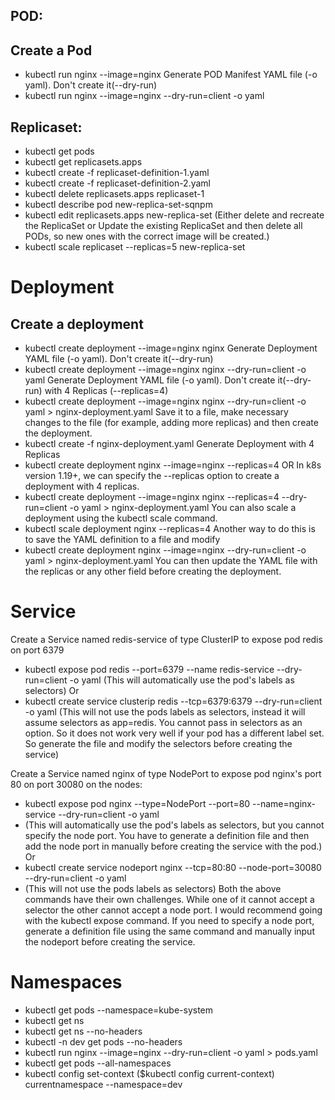 ## POD:

## Create a Pod
- kubectl run nginx --image=nginx
Generate POD Manifest YAML file (-o yaml). Don't create it(--dry-run)
- kubectl run nginx --image=nginx --dry-run=client -o yaml

## Replicaset: 

- kubectl get pods
- kubectl get replicasets.apps
- kubectl create -f replicaset-definition-1.yaml 
- kubectl create -f replicaset-definition-2.yaml 
- kubectl delete replicasets.apps replicaset-1
- kubectl describe pod new-replica-set-sqnpm
- kubectl edit replicasets.apps new-replica-set (Either delete and recreate the ReplicaSet or Update the existing ReplicaSet and then delete all PODs, so new ones with the correct image will be created.)
- kubectl scale replicaset --replicas=5 new-replica-set

# Deployment
## Create a deployment
- kubectl create deployment --image=nginx nginx
  Generate Deployment YAML file (-o yaml). Don't create it(--dry-run)
- kubectl create deployment --image=nginx nginx --dry-run=client -o yaml
  Generate Deployment YAML file (-o yaml). Don't create it(--dry-run) with 4 Replicas (--replicas=4)
- kubectl create deployment --image=nginx nginx --dry-run=client -o yaml > nginx-deployment.yaml
  Save it to a file, make necessary changes to the file (for example, adding more replicas) and then create the deployment.
- kubectl create -f nginx-deployment.yaml
  Generate Deployment with 4 Replicas
- kubectl create deployment nginx --image=nginx --replicas=4 
OR
  In k8s version 1.19+, we can specify the --replicas option to create a deployment with 4 replicas.
- kubectl create deployment --image=nginx nginx --replicas=4 --dry-run=client -o yaml > nginx-deployment.yaml
  You can also scale a deployment using the kubectl scale command.
- kubectl scale deployment nginx --replicas=4
  Another way to do this is to save the YAML definition to a file and modify
- kubectl create deployment nginx --image=nginx --dry-run=client -o yaml > nginx-deployment.yaml
  You can then update the YAML file with the replicas or any other field before creating the deployment.

# Service

  Create a Service named redis-service of type ClusterIP to expose pod redis on port 6379
- kubectl expose pod redis --port=6379 --name redis-service --dry-run=client -o yaml
  (This will automatically use the pod's labels as selectors)
Or
 - kubectl create service clusterip redis --tcp=6379:6379 --dry-run=client -o yaml 
  (This will not use the pods labels as selectors, instead it will assume selectors as app=redis. You cannot pass in selectors as an option. So it does not work very well if   your pod has a different label set. So generate the file and modify the selectors before creating  the service)
  
  Create a Service named nginx of type NodePort to expose pod nginx's port 80 on port 30080 on the nodes:
- kubectl expose pod nginx --type=NodePort --port=80 --name=nginx-service --dry-run=client -o yaml
- (This will automatically use the pod's labels as selectors, but you cannot specify the node port. You have to generate a definition file and then add the node port in manually before creating the service with the pod.)
Or
- kubectl create service nodeport nginx --tcp=80:80 --node-port=30080 --dry-run=client -o yaml
- (This will not use the pods labels as selectors) Both the above commands have their own challenges. While one of it cannot accept a selector the other cannot accept a node port. I would recommend going with the kubectl  expose command. If you need to specify a node port, generate a definition file using the same command and manually input the nodeport before creating the service.

# Namespaces

- kubectl get pods --namespace=kube-system
- kubectl get ns
- kubectl get ns --no-headers
- kubectl -n dev get pods --no-headers
- kubectl run nginx --image=nginx --dry-run=client -o yaml > pods.yaml
- kubectl get pods --all-namespaces
- kubectl config set-context ($kubectl config current-context) currentnamespace --namespace=dev
